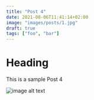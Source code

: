 ```yaml
---
title: "Post 4"
date: 2021-08-06T11:41:14+02:00
image: "images/posts/1.jpg"
draft: true
tags: ["foo", "bar"]
---
```


# Heading
This is a sample Post 4

![image alt text](/images/posts/1.jpg)